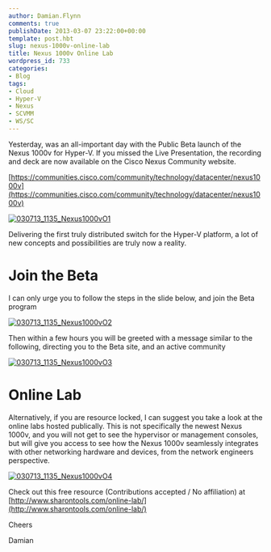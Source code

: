 ```yaml
---
author: Damian.Flynn
comments: true
publishDate: 2013-03-07 23:22:00+00:00
template: post.hbt
slug: nexus-1000v-online-lab
title: Nexus 1000v Online Lab
wordpress_id: 733
categories:
- Blog
tags:
- Cloud
- Hyper-V
- Nexus
- SCVMM
- WS/SC
---
```


Yesterday, was an all-important day with the Public Beta launch of the Nexus 1000v for Hyper-V. If you missed the Live Presentation, the recording and deck are now available on the Cisco Nexus Community website.

[https://communities.cisco.com/community/technology/datacenter/nexus1000v](https://communities.cisco.com/community/technology/datacenter/nexus1000v)

[![030713_1135_Nexus1000vO1](http://blogstorage.damianflynn.com/wordpress/2014/08/030713_1135_Nexus1000vO1-300x195.png)](http://blogstorage.damianflynn.com/wordpress/2014/08/030713_1135_Nexus1000vO1.png)

Delivering the first truly distributed switch for the Hyper-V platform, a lot of new concepts and possibilities are truly now a reality.




# Join the Beta


I can only urge you to follow the steps in the slide below, and join the Beta program



[![030713_1135_Nexus1000vO2](http://blogstorage.damianflynn.com/wordpress/2014/08/030713_1135_Nexus1000vO2-300x196.png)](http://blogstorage.damianflynn.com/wordpress/2014/08/030713_1135_Nexus1000vO2.png)

Then within a few hours you will be greeted with a message similar to the following, directing you to the Beta site, and an active community

[![030713_1135_Nexus1000vO3](http://blogstorage.damianflynn.com/wordpress/2014/08/030713_1135_Nexus1000vO3-300x164.png)](http://blogstorage.damianflynn.com/wordpress/2014/08/030713_1135_Nexus1000vO3.png)




# Online Lab


Alternatively, if you are resource locked, I can suggest you take a look at the online labs hosted publically. This is not specifically the newest Nexus 1000v, and you will not get to see the hypervisor or management consoles, but will give you access to see how the Nexus 1000v seamlessly integrates with other networking hardware and devices, from the network engineers perspective.

[![030713_1135_Nexus1000vO4](http://blogstorage.damianflynn.com/wordpress/2014/08/030713_1135_Nexus1000vO4-300x183.png)](http://blogstorage.damianflynn.com/wordpress/2014/08/030713_1135_Nexus1000vO4.png)



Check out this free resource (Contributions accepted / No affiliation) at [http://www.sharontools.com/online-lab/](http://www.sharontools.com/online-lab/)

Cheers

Damian

